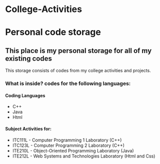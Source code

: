 # College-Activities
# Personal code storage

<h2>  This place is my personal storage for all of my existing codes </h2>

<p> This storage consists of codes from my college activities and projects. </p>

<P>
  <h3>
    What is inside? codes for the following languages:
  </h3>
</p>

<p>
  <h4>Coding Languages</h4>
  <ul>
    <li> C++ </li>
    <li> Java </li>
    <li> Html </li>
      
  </ul>
</p>

<p>
  <h4>Subject Activities for:</h4>
  <ul>
   <li> ITC111L - Computer Programming 1 Laboratory (C++) </li>
    <li> ITC123L - Computer Programming 2 Laboratory (C++) </li>
    <li> ITE210L - Object-Oriented Programming Laboratory (Java) </li>
    <li> ITE212L - Web Systems and Technologies Laboratory (Html and Css) </li>  
  </ul>
</p>
